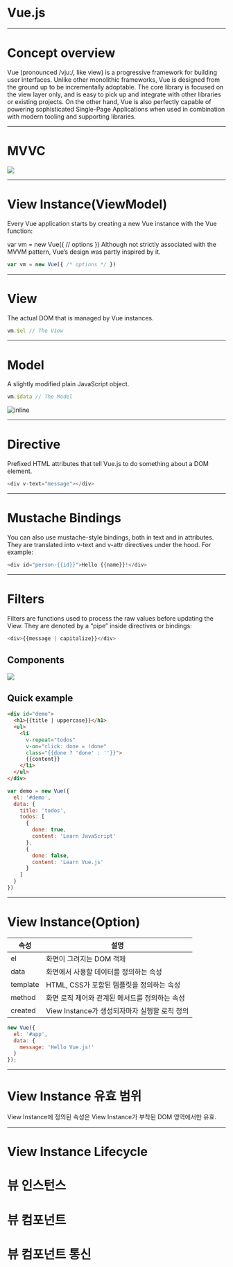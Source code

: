 Vue.js
=======

--------

Concept overview
====

Vue (pronounced /vjuː/, like view) is a progressive framework for building user interfaces. Unlike other monolithic frameworks, Vue is designed from the ground up to be incrementally adoptable. The core library is focused on the view layer only, and is easy to pick up and integrate with other libraries or existing projects. On the other hand, Vue is also perfectly capable of powering sophisticated Single-Page Applications when used in combination with modern tooling and supporting libraries.

--------

MVVC
====

![](https://012.vuejs.org/images/mvvm.png)

--------

View Instance(ViewModel)
========================

Every Vue application starts by creating a new Vue instance with the Vue function:

var vm = new Vue({
  // options
})
Although not strictly associated with the MVVM pattern, Vue’s design was partly inspired by it.

```javascript
var vm = new Vue({ /* options */ })
```
--------

View
====

The actual DOM that is managed by Vue instances.

```javascript
vm.$el // The View
```

--------

Model
=====

A slightly modified plain JavaScript object.

```javascript
vm.$data // The Model
```

![inline](https://012.vuejs.org/images/data.png)

--------

Directive
=========

Prefixed HTML attributes that tell Vue.js to do something about a DOM element.

```javascript
<div v-text="message"></div>
```

--------

Mustache Bindings
=================

You can also use mustache-style bindings, both in text and in attributes. They are translated into v-text and v-attr directives under the hood. For example:

```javascript
<div id="person-{{id}}">Hello {{name}}!</div>
```

--------

Filters
=======

Filters are functions used to process the raw values before updating the View. They are denoted by a “pipe” inside directives or bindings:

```javascript
<div>{{message | capitalize}}</div>
```

Components
----------

![](https://vuejs.org/images/components.png)

Quick example
--------------

```html
<div id="demo">
  <h1>{{title | uppercase}}</h1>
  <ul>
    <li
      v-repeat="todos"
      v-on="click: done = !done"
      class="{{done ? 'done' : ''}}">
      {{content}}
    </li>
  </ul>
</div>
```

```JavaScript
var demo = new Vue({
  el: '#demo',
  data: {
    title: 'todos',
    todos: [
      {
        done: true,
        content: 'Learn JavaScript'
      },
      {
        done: false,
        content: 'Learn Vue.js'
      }
    ]
  }
})
```

-----


View Instance(Option)
=====================

| 속성    | 설명                                   |
|--------|---------------------------------------|
|el      | 화면이 그려지는 DOM 객체                   |
|data    | 화면에서 사용할 데이터를 정의하는 속성         |
|template| HTML, CSS가 포함된 템플릿을 정의하는 속성     |
|method  | 화면 로직 제어와 관계된 메서드를 정의하는 속성   |
|created | View Instance가 생성되자마자 실행할 로직 정의 |

```javascript
new Vue({
  el: '#app',
  data: {
    message: 'Hello Vue.js!'
  }
});
```

------

View Instance 유효 범위
=====================

View Instance에 정의된 속성은 View Instance가 부착된 DOM 영역에서만 유효.

------

View Instance Lifecycle
=======================



뷰 인스턴스
=========



뷰 컴포넌트
========



뷰 컴포넌트 통신
============
